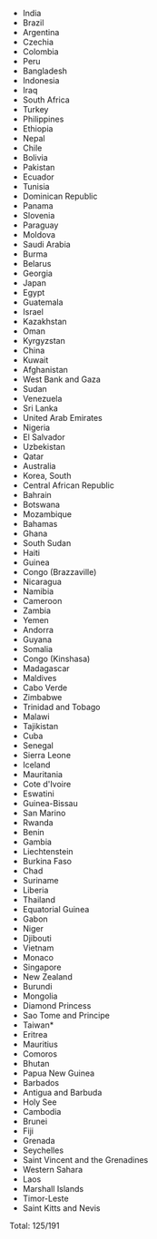 * India
* Brazil
* Argentina
* Czechia
* Colombia
* Peru
* Bangladesh
* Indonesia
* Iraq
* South Africa
* Turkey
* Philippines
* Ethiopia
* Nepal
* Chile
* Bolivia
* Pakistan
* Ecuador
* Tunisia
* Dominican Republic
* Panama
* Slovenia
* Paraguay
* Moldova
* Saudi Arabia
* Burma
* Belarus
* Georgia
* Japan
* Egypt
* Guatemala
* Israel
* Kazakhstan
* Oman
* Kyrgyzstan
* China
* Kuwait
* Afghanistan
* West Bank and Gaza
* Sudan
* Venezuela
* Sri Lanka
* United Arab Emirates
* Nigeria
* El Salvador
* Uzbekistan
* Qatar
* Australia
* Korea, South
* Central African Republic
* Bahrain
* Botswana
* Mozambique
* Bahamas
* Ghana
* South Sudan
* Haiti
* Guinea
* Congo (Brazzaville)
* Nicaragua
* Namibia
* Cameroon
* Zambia
* Yemen
* Andorra
* Guyana
* Somalia
* Congo (Kinshasa)
* Madagascar
* Maldives
* Cabo Verde
* Zimbabwe
* Trinidad and Tobago
* Malawi
* Tajikistan
* Cuba
* Senegal
* Sierra Leone
* Iceland
* Mauritania
* Cote d'Ivoire
* Eswatini
* Guinea-Bissau
* San Marino
* Rwanda
* Benin
* Gambia
* Liechtenstein
* Burkina Faso
* Chad
* Suriname
* Liberia
* Thailand
* Equatorial Guinea
* Gabon
* Niger
* Djibouti
* Vietnam
* Monaco
* Singapore
* New Zealand
* Burundi
* Mongolia
* Diamond Princess
* Sao Tome and Principe
* Taiwan*
* Eritrea
* Mauritius
* Comoros
* Bhutan
* Papua New Guinea
* Barbados
* Antigua and Barbuda
* Holy See
* Cambodia
* Brunei
* Fiji
* Grenada
* Seychelles
* Saint Vincent and the Grenadines
* Western Sahara
* Laos
* Marshall Islands
* Timor-Leste
* Saint Kitts and Nevis

Total: 125/191